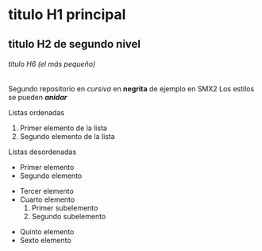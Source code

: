 # titulo H1 principal

## titulo H2 de segundo nivel

###### titulo H6 (el más pequeño)

Segundo repositorio en _cursiva_ en __negrita__ de ejemplo en SMX2
Los estilos se pueden **_anidar_**

Listas ordenadas
1. Primer elemento de la lista
2. Segundo elemento de la lista

Listas desordenadas

* Primer elemento
* Segundo elemento
- Tercer elemento
- Cuarto elemento
    1. Primer subelemento
    2. Segundo subelemento
+ Quinto elemento
+ Sexto elemento